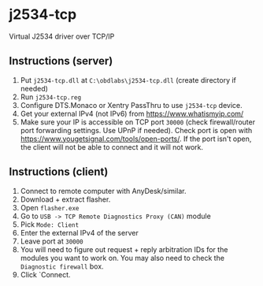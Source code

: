 # j2534-tcp
Virtual J2534 driver over TCP/IP

## Instructions (server)

1. Put `j2534-tcp.dll` at `C:\obdlabs\j2534-tcp.dll` (create directory if needed)
1. Run `j2534-tcp.reg`
1. Configure DTS.Monaco or Xentry PassThru to use `j2534-tcp` device.
1. Get your external IPv4 (not IPv6) from https://www.whatismyip.com/
1. Make sure your IP is accessible on TCP port `30000` (check firewall/router port forwarding settings. Use UPnP if needed). Check port is open with https://www.yougetsignal.com/tools/open-ports/. If the port isn't open, the client will not be able to connect and it will not work.

## Instructions (client)

1. Connect to remote computer with AnyDesk/similar.
1. Download + extract flasher.
1. Open `flasher.exe`
1. Go to `USB -> TCP Remote Diagnostics Proxy (CAN)` module
1. Pick `Mode: Client`
1. Enter the external IPv4 of the server
1. Leave port at `30000`
1. You will need to figure out request + reply arbitration IDs for the modules you want to work on. You may also need to check the `Diagnostic firewall` box.
1. Click `Connect.
